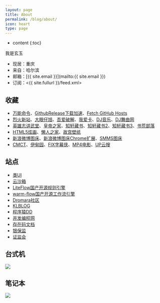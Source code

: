 ```yaml
---
layout: page
title: About
permalink: /blog/about/
icon: heart
type: page
---
```


* content
{:toc}


我是玄玉

* 现居：重庆
* 来自：哈尔滨
* 邮箱：[{{ site.email }}](mailto:{{ site.email }})
* 订阅：<{{ site.fullurl }}/feed.xml>

## 收藏

* [万能命令](https://wannengrun.net/)、[GithubRelease下载加速](https://doget.nocsdn.com/)、[Fetch GitHub Hosts](https://hosts.gitcdn.top/)
* [烈火新站](https://apphot.cc/)、[大眼仔旭](http://www.dayanzai.me/)、[吾爱破解](https://www.52pojie.cn)、[我爱卡](https://bbs.51credit.com)、[DJ音乐](https://www.dj.net/)、[DJ舞曲网](https://www.djyyy.com/)
* [英雄志讲武堂](http://www.jiang-wu-tang.com/JWTphpBBS/index.php)、[皇帝之家](https://www.huangdizhijia.com/index.html)、[知轩藏书](http://www.zxcs.me)、[知轩藏书2](https://zxcs.zip/)、[知轩藏书3](https://zxcs.info/)、[书荒部落](http://noveless.com)
* [HTML5炫画](http://www.html5tricks.com)、[懒人之家](http://www.lanrenzhijia.com)、[故宫壁纸](https://www.dpm.org.cn/lights/royal.html)
* [新浪微博图床](http://weibo.com/minipublish)、[新浪微博图床Chrome扩展](https://github.com/Suxiaogang/WeiboPicBed)、[SMMS图床](https://sm.ms)
* [CMCT](https://cmct.tv/?fromuid=72191)、[伊甸园](http://bbs.sfile2012.com)、[FIX字幕侠](http://www.zimuxia.cn)、[MP4电影](https://domp4.icu/)、[UP云搜](https://upyunso3.com/)

## 站点

* [类UI](https://layui.dev/)
* [云沙箱](https://s.threatbook.com/)
* [LiteFlow国产开源规则引擎](https://liteflow.cc/)
* [warm-flow国产开源工作流引擎](http://warm-flow.cn/)
* [Dromara社区](https://gitee.com/dromara)
* [KLBLOG](http://www.kailing.pub)
* [程序猿DD](http://blog.didispace.com)
* [并发编程网](http://ifeve.com)
* [存在码文档](https://cunzaima.cn/)
* [银保监](http://www.cbirc.gov.cn)
* [证监会](http://www.csrc.gov.cn)

## 台式机

![](https://ae01.alicdn.com/kf/H33a8d59057274e499275deb135b5f49dg.jpg)

## 笔记本

![](https://gcore.jsdelivr.net/gh/xuanyuv/mydata/img/blog/myx220i.png)